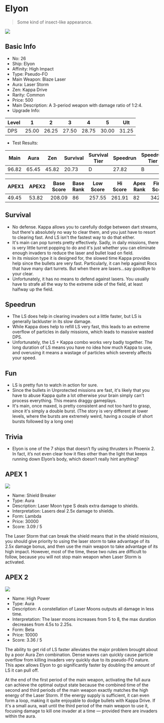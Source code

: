 # Elyon

> Some kind of insect-like appearance.

<img src="/ships/ship_26.png" style={{zoom:1}}/>

## Basic Info

- No: 26
- Ship: Elyon
- Affinity: High Impact
- Type: Pseudo-FO
- Main Weapon: Blaze Laser
- Aura: Laser Storm
- Zen: Kappa Drive
- Rarity: Common
- Price: 500
- Main Description: A 3-period weapon with damage ratio of 1:2:4.
- Upgrade Info: 

| Level | 1 | 2 | 3 | 4 | 5 | Ult |
|--|--|--|--|--|--|--|
| DPS | 25.00 | 26.25 | 27.50 | 28.75 | 30.00 | 31.25 |

- Test Results: 

| Main | Aura | Zen | Survival | Survival Tier | Speedrun | Speedrun Tier | Fun | Fun Tier |
|--|--|--|--|--|--|--|--|--|
| 96.82 | 65.45 | 45.82 | 20.73 | D | 27.82 | B | 31.64 | B |

| APEX1 | APEX2 | Base Score | Base Rank | Low Score | Hi Score | Apex Rank | Final Score | FinalRank |
|--|--|--|--|--|--|--|--|--|
| 49.45 | 53.82 | 208.09 | 86 | 257.55 | 261.91 | 82 | 342.09 | 82 |

## Survival

- No defense. Kappa allows you to carefully dodge between dart streams, but there's absolutely no way to clear them, and you just have to resort to clearing fast. And LS isn't the fastest way to do that either.
- It's main can pop turrets pretty effectively. Sadly, in daily missions, there is very little turret popping to do and it's just whether you can eliminate enough invaders to reduce the laser and bullet load on field.
- In its mission type it is designed for, the slowed time Kappa provides help since the bullets are very fast. Particularly, it can help against Rocs that have many dart turrets. But when there are lasers...say goodbye to your clear.
- Unfortunately, it has no means to defend against lasers. You usually have to strafe all the way to the extreme side of the field, at least halfway up the field.

## Speedrun

- The LS does help in clearing invaders out a little faster, but LS is generally lackluster in its slow damage.
- While Kappa does help to refill LS very fast, this leads to an extreme overflow of particles in daily missions, which leads to massive wasted DPS.
- Unfortunately, the LS + Kappa combo works very badly together. The long duration of LS means you have no idea how much Kappa to use, and overusing it means a wastage of particles which severely affects your speed.

## Fun

- LS is pretty fun to watch in action for sure.
- Since the bullets in Unprotected missions are fast, it's likely that you have to abuse Kappa quite a lot otherwise your brain simply can't process everything. This means draggy gameplays.
- It's main, once maxed, is pretty consistent and not too hard to grasp, since it's simply a double burst. (The story is very different at lower levels, where the bursts are extremely weird, having a couple of short bursts followed by a long one)

## Trivia

- Elyon is one of the 7 ships that doesn’t fly using thrusters in Phoenix 2. In fact, it’s not even clear how it flies other than the light that keeps running down Elyon’s body, which doesn’t really hint anything?

## APEX 1

<img src="/ships/ship_26_apex_1.png" style={{zoom:1}}/>

- Name: Shield Breaker
- Type: Aura
- Description: Laser Moon type S deals extra damage to shields.
- Interpretation: Lasers deal 2.5x damage to shields.
- Form: Lambda
- Price: 30000
- Score: 3.09 / 5

The Laser Storm that can break the shield means that in the shield missions, you should give priority to using the laser storm to take advantage of its 2.5x damage bonus, and then use the main weapon to take advantage of its high impact. However, most of the time, these two rules are difficult to follow, because you will not stop main weapon when Laser Storm is activated.

## APEX 2

<img src="/ships/ship_26_apex_2.png" style={{zoom:1}}/>

- Name: High Power
- Type: Aura
- Description: A constellation of Laser Moons outputs all damage in less time.
- Interpretation: The laser moons increases from 5 to 8, the max duration decreases from 4.5s to 2.25s.
- Form: Beta
- Price: 10000
- Score: 3.36 / 5

The ability to get rid of LS faster alleviates the major problem brought about by a poor Aura Zen combination. Dense waves can quickly cause particle overflow from killing invaders very quickly due to its pseudo-FO nature. This apex allows Elyon to go significantly faster by doubling the amount of LS it can pull off.

At the end of the first period of the main weapon, activating the full aura can achieve the optimal output state because the combined time of the second and third periods of the main weapon exactly matches the high energy of the Laser Storm. If the energy supply is sufficient, it can even form a loop, making it quite enjoyable to dodge bullets with Kappa Drive. If it's a small aura, wait until the third period of the main weapon to use it, focusing damage to kill one invader at a time — provided there are invaders within the aura.